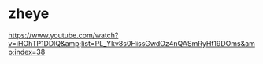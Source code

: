 # zheye
https://www.youtube.com/watch?v=iHOhTP1DDlQ&amp;list=PL_Ykv8s0HissGwdOz4nQASmRyHt19DOms&amp;index=38

